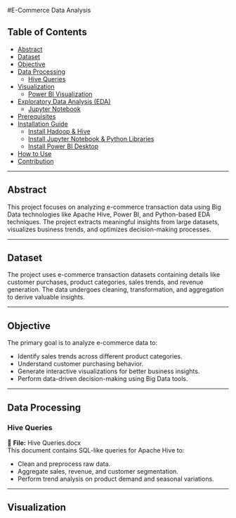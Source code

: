 #E-Commerce Data Analysis

## Table of Contents

- [Abstract](#abstract)
- [Dataset](#dataset)
- [Objective](#objective)
- [Data Processing](#data-processing)
  - [Hive Queries](#hive-queries)
- [Visualization](#visualization)
  - [Power BI Visualization](#power-bi-visualization)
- [Exploratory Data Analysis (EDA)](#exploratory-data-analysis-eda)
  - [Jupyter Notebook](#jupyter-notebook)
- [Prerequisites](#prerequisites)
- [Installation Guide](#installation-guide)
  - [Install Hadoop & Hive](#install-hadoop--hive)
  - [Install Jupyter Notebook & Python Libraries](#install-jupyter-notebook--python-libraries)
  - [Install Power BI Desktop](#install-power-bi-desktop)
- [How to Use](#how-to-use)
- [Contribution](#contribution)

---

## Abstract

This project focuses on analyzing e-commerce transaction data using Big Data technologies like Apache Hive, Power BI, and Python-based EDA techniques. The project extracts meaningful insights from large datasets, visualizes business trends, and optimizes decision-making processes.

---

## Dataset

The project uses e-commerce transaction datasets containing details like customer purchases, product categories, sales trends, and revenue generation. The data undergoes cleaning, transformation, and aggregation to derive valuable insights.

---

## Objective

The primary goal is to analyze e-commerce data to:

- Identify sales trends across different product categories.
- Understand customer purchasing behavior.
- Generate interactive visualizations for better business insights.
- Perform data-driven decision-making using Big Data tools.

---

## Data Processing

### Hive Queries

📄 **File:** Hive Queries.docx  
This document contains SQL-like queries for Apache Hive to:

- Clean and preprocess raw data.
- Aggregate sales, revenue, and customer segmentation.
- Perform trend analysis on product demand and seasonal variations.

---

## Visualization

